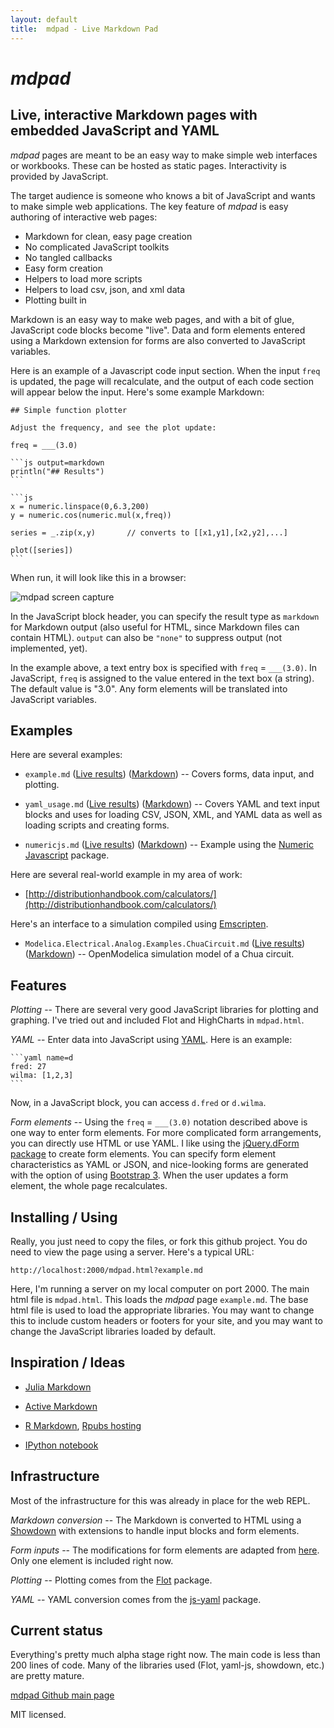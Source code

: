 ```yaml
---
layout: default
title:  mdpad - Live Markdown Pad
---
```


# *mdpad*

## Live, interactive Markdown pages with embedded JavaScript and YAML

*mdpad* pages are meant to be an easy way to make simple web
interfaces or workbooks. These can be hosted as static pages.
Interactivity is provided by JavaScript. 

The target audience is someone who knows a bit of JavaScript and wants
to make simple web applications. The key feature of *mdpad* is easy
authoring of interactive web pages:

- Markdown for clean, easy page creation
- No complicated JavaScript toolkits
- No tangled callbacks
- Easy form creation
- Helpers to load more scripts
- Helpers to load csv, json, and xml data
- Plotting built in


Markdown is an easy way to make web pages, and with a bit of glue,
JavaScript code blocks become "live". Data and form elements entered
using a Markdown extension for forms are also converted to JavaScript
variables.

Here is an example of a Javascript code input section. When the input
`freq` is updated, the page will recalculate, and the output of each
code section will appear below the input. Here's some example
Markdown:

    ## Simple function plotter

    Adjust the frequency, and see the plot update:
    
    freq = ___(3.0) 
    
    ```js output=markdown 
    println("## Results")
    ```

    ```js
    x = numeric.linspace(0,6.3,200)
    y = numeric.cos(numeric.mul(x,freq))
    
    series = _.zip(x,y)       // converts to [[x1,y1],[x2,y2],...]
    
    plot([series])
    ```
    
When run, it will look like this in a browser:

![mdpad screen capture](https://tshort.github.com/mdpad/mdpad_screenshot.png)

In the JavaScript block header, you can specify the result type as
`markdown` for Markdown output (also useful for HTML, since Markdown
files can contain HTML). `output` can also be `"none"` to suppress
output (not implemented, yet). 

In the example above, a text entry box is specified with `freq` =
`___(3.0)`. In JavaScript, `freq` is assigned to the value entered in the
text box (a string). The default value is "3.0". Any form elements
will be translated into JavaScript variables. 

## Examples

Here are several examples:

* `example.md` 
  ([Live results](https://tshort.github.com/mdpad/mdpad.html?example.md))
  ([Markdown](https://tshort.github.com/mdpad/example.md))
  -- Covers forms, data input, and plotting.

* `yaml_usage.md`
  ([Live results](https://tshort.github.com/mdpad/mdpad.html?yaml_usage.md))
  ([Markdown](https://tshort.github.com/mdpad/yaml_usage.md))
  -- Covers YAML and text input blocks and uses for loading CSV, JSON,
  XML, and YAML data as well as loading scripts and creating forms.

* `numericjs.md`
  ([Live results](https://tshort.github.com/mdpad/mdpad.html?numericjs.md))
  ([Markdown](https://tshort.github.com/mdpad/numericjs.md))
  -- Example using the [Numeric Javascript](http://www.numericjs.com/)
     package.

Here are several real-world example in my area of work:

* [http://distributionhandbook.com/calculators/](http://distributionhandbook.com/calculators/)


Here's an interface to a simulation compiled using
[Emscripten](http://emscripten.org/).

* `Modelica.Electrical.Analog.Examples.ChuaCircuit.md`
  ([Live results](https://tshort.github.com/mdpad/mdpad.html?Modelica.Electrical.Analog.Examples.ChuaCircuit.md))
  ([Markdown](https://tshort.github.com/mdpad/Modelica.Electrical.Analog.Examples.ChuaCircuit.md))
  -- OpenModelica simulation model of a Chua circuit.


## Features

*Plotting* -- There are several very good JavaScript libraries for plotting and
graphing. I've tried out and included Flot and HighCharts in
`mdpad.html`. 

*YAML* -- Enter data into JavaScript using [YAML](www.yaml.org). Here
is an example:

    ```yaml name=d
    fred: 27
    wilma: [1,2,3]
    ```

Now, in a JavaScript block, you can access `d.fred` or `d.wilma`.

*Form elements* -- Using the `freq` = `___(3.0)` notation described
above is one way to enter form elements. For more complicated form
arrangements, you can directly use HTML or use YAML. I like using the
[jQuery.dForm package](http://daffl.github.io/jquery.dform/) to create
form elements. You can specify form element characteristics as YAML or
JSON, and nice-looking forms are generated with the option of using
[Bootstrap 3](http://getbootstrap.com). When the user updates a form
element, the whole page recalculates.


## Installing / Using

Really, you just need to copy the files, or fork this github project.
You do need to view the page using a server. Here's a typical URL:

    http://localhost:2000/mdpad.html?example.md

Here, I'm running a server on my local computer on port 2000. The main
html file is `mdpad.html`. This loads the *mdpad* page `example.md`.
The base html file is used to load the appropriate libraries. You may
want to change this to include custom headers or footers for your
site, and you may want to change the JavaScript libraries loaded by
default. 

## Inspiration / Ideas

* [Julia Markdown](https://github.com/tshort/JuliaMarkdown)

* [Active Markdown](http://activemarkdown.org)

* [R Markdown](http://rstudio.org/docs/authoring/using_markdown),
  [Rpubs hosting](http://rpubs.com/)

* [IPython notebook](http://ipython.org/ipython-doc/dev/interactive/htmlnotebook.html)

## Infrastructure

Most of the infrastructure for this was already in place for the web
REPL. 

*Markdown conversion* -- The Markdown is converted to HTML using a
[Showdown](https://github.com/coreyti/showdown/) with extensions to
handle input blocks and form elements. 

*Form inputs* -- The modifications for form elements are adapted from 
[here](https://github.com/brikis98/wmd). Only one element is included
right now.

*Plotting* -- Plotting comes from the
[Flot](http://www.flotcharts.org/) package. 

*YAML* -- YAML conversion comes from the
[js-yaml](https://github.com/nodeca/js-yaml) package. 


## Current status

Everything's pretty much alpha stage right now. The main code is less
than 200 lines of code. Many of the libraries used (Flot, yaml-js, showdown,
etc.) are pretty mature.

[mdpad Github main page](https://github.com/tshort/mdpad/tree/gh-pages)

MIT licensed.
